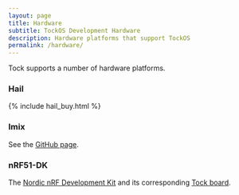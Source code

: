 ```yaml
---
layout: page
title: Hardware
subtitle: TockOS Development Hardware
description: Hardware platforms that support TockOS
permalink: /hardware/
---
```


Tock supports a number of hardware platforms.

### Hail

{% include hail_buy.html %}

### Imix

See the [GitHub page](https://github.com/helena-project/imix).

### nRF51-DK

The [Nordic nRF Development Kit](https://www.nordicsemi.com/eng/Products/nRF51-DK)
and its corresponding [Tock board](https://github.com/helena-project/tock/tree/master/boards/nrf51dk).
